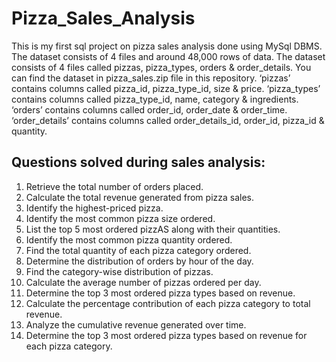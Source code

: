 # Pizza_Sales_Analysis
This is my first sql project on pizza sales analysis done using MySql DBMS. The dataset consists of 4 files and around 48,000 rows of data.
The dataset consists of 4 files called pizzas, pizza_types, orders & order_details. You can find the dataset in pizza_sales.zip file in this repository.
‘pizzas’ contains columns called pizza_id, pizza_type_id, size & price.
‘pizza_types’ contains columns called pizza_type_id, name, category & ingredients.
‘orders’ contains columns called order_id, order_date & order_time.
‘order_details’ contains columns called order_details_id, order_id, pizza_id & quantity.
## Questions solved during sales analysis:
1. Retrieve the total number of orders placed.
2. Calculate the total revenue generated from pizza sales.
3. Identify the highest-priced pizza.
4. Identify the most common pizza size ordered. 
5. List the top 5 most ordered pizzAS along with their quantities.
6. Identify the most common pizza quantity ordered.
7. Find the total quantity of each pizza category ordered.
8. Determine the distribution of orders by hour of the day.
9. Find the category-wise distribution of pizzas.
10. Calculate the average number of pizzas ordered per day.
11. Determine the top 3 most ordered pizza types based on revenue.
12. Calculate the percentage contribution of each pizza category to total revenue.
13. Analyze the cumulative revenue generated over time.
14. Determine the top 3 most ordered pizza types based on revenue for each pizza category.
